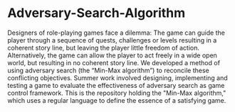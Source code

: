 # Adversary-Search-Algorithm
Designers of role-playing games face a dilemma: The game can guide the player through a sequence of quests, challenges or levels resulting in a coherent story line, but leaving the player little freedom of action. Alternatively, the game can allow the player to act freely in a wide open world, but resulting in no coherent story line. We developed a method of using adversary search (the “Min-Max algorithm”) to reconcile these conflicting objectives. Summer work involved designing, implementing and testing a game to evaluate the effectiveness of adversary search as game control framework. This is the repository holding the "Min-Max algorithm," which uses a regular language to define the essence of a satisfying game.
